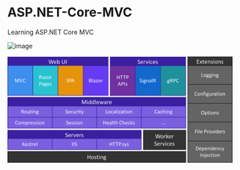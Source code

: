 # ASP.NET-Core-MVC

Learning ASP.NET Core MVC

![image](https://www.oditeksolutions.com/wp-content/uploads/2015/10/ASP2.png)

![image](image1.png)
